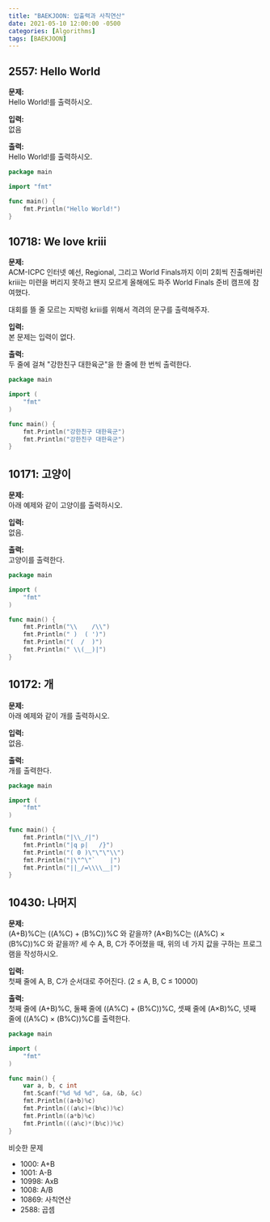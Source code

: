 ```yaml
---
title: "BAEKJOON: 입출력과 사칙연산"
date: 2021-05-10 12:00:00 -0500
categories: [Algorithms]
tags: [BAEKJOON]
---
```


## 2557: Hello World

**문제:**<br/>
Hello World!를 출력하시오.

**입력:**<br/>
없음

**출력:**<br/>
Hello World!를 출력하시오.

```go
package main

import "fmt"

func main() {
	fmt.Println("Hello World!")
}
```

## 10718: We love kriii

**문제:**<br/>
ACM-ICPC 인터넷 예선, Regional, 그리고 World Finals까지 이미 2회씩 진출해버린 kriii는 미련을 버리지 못하고 왠지 모르게 올해에도 파주 World Finals 준비 캠프에 참여했다.

대회를 뜰 줄 모르는 지박령 kriii를 위해서 격려의 문구를 출력해주자.

**입력:**<br/>
본 문제는 입력이 없다.

**출력:**<br/>
두 줄에 걸쳐 "강한친구 대한육군"을 한 줄에 한 번씩 출력한다.

```go
package main

import (
	"fmt"
)

func main() {
	fmt.Println("강한친구 대한육군")
	fmt.Println("강한친구 대한육군")
}
```

## 10171: 고양이

**문제:**<br/>
아래 예제와 같이 고양이를 출력하시오.

**입력:**<br/>
없음.

**출력:**<br/>
고양이를 출력한다.

```go
package main

import (
	"fmt"
)

func main() {
	fmt.Println("\\    /\\")
	fmt.Println(" )  ( ')")
	fmt.Println("(  /  )")
	fmt.Println(" \\(__)|")
}
```

## 10172: 개

**문제:**<br/>
아래 예제와 같이 개를 출력하시오.

**입력:**<br/>
없음.

**출력:**<br/>
개를 출력한다.

```go
package main

import (
	"fmt"
)

func main() {
	fmt.Println("|\\_/|")
	fmt.Println("|q p|   /}")
	fmt.Println("( 0 )\"\"\"\\")
	fmt.Println("|\"^\"`    |")
	fmt.Println("||_/=\\\\__|")
}
```

## 10430: 나머지

**문제:**<br/>
(A+B)%C는 ((A%C) + (B%C))%C 와 같을까?
(A×B)%C는 ((A%C) × (B%C))%C 와 같을까?
세 수 A, B, C가 주어졌을 때, 위의 네 가지 값을 구하는 프로그램을 작성하시오.

**입력:**<br/>
첫째 줄에 A, B, C가 순서대로 주어진다. (2 ≤ A, B, C ≤ 10000)

**출력:**<br/>
첫째 줄에 (A+B)%C, 둘째 줄에 ((A%C) + (B%C))%C, 셋째 줄에 (A×B)%C, 넷째 줄에 ((A%C) × (B%C))%C를 출력한다.

```go
package main

import (
	"fmt"
)

func main() {
	var a, b, c int
	fmt.Scanf("%d %d %d", &a, &b, &c)
	fmt.Println((a+b)%c)
	fmt.Println(((a%c)+(b%c))%c)
	fmt.Println((a*b)%c)
	fmt.Println(((a%c)*(b%c))%c)
}
```

비슷한 문제

- 1000: A+B
- 1001: A-B
- 10998: AxB
- 1008: A/B
- 10869: 사칙연산
- 2588: 곱셈
